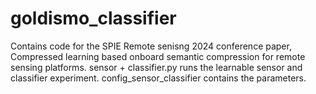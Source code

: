 # goldismo_classifier
Contains code for the SPIE Remote senisng 2024 conference paper, Compressed learning based onboard semantic compression for remote sensing platforms.
sensor + classifier.py runs the learnable sensor and classifier experiment. 
config_sensor_classifier contains the parameters.
